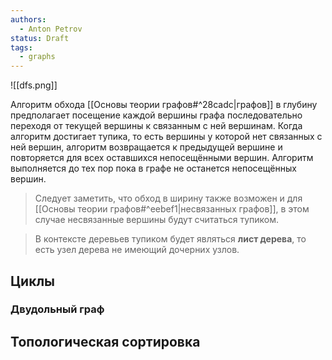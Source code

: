```yaml
---
authors:
  - Anton Petrov
status: Draft
tags:
  - graphs
---
```

![[dfs.png]]

Алгоритм обхода [[Основы теории графов#^28cadc|графов]] в глубину предполагает посещение каждой вершины графа последовательно переходя от текущей вершины к связанным с ней вершинам. Когда алгоритм достигает тупика, то есть вершины у которой нет связанных с ней вершин, алгоритм возвращается к предыдущей вершине и повторяется для всех оставшихся непосещёнными вершин. Алгоритм выполняется до тех пор пока в графе не останется непосещённых вершин.    

> Следует заметить, что обход в ширину также возможен и для [[Основы теории графов#^eebef1|несвязанных графов]], в этом случае несвязанные вершины будут считаться тупиком.

> В контексте деревьев тупиком будет являться **лист дерева**, то есть узел дерева не имеющий дочерних узлов.

## Циклы



### Двудольный граф

## Топологическая сортировка